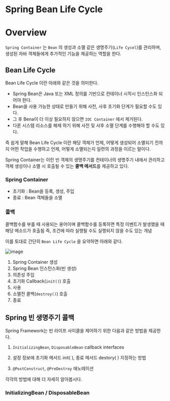 # Spring Bean Life Cycle
# Overview

`Spring Container` 는 `Bean` 의 생성과 소멸 같은 생명주기(`Life Cycel`)를 관리하며, 생성된 자바 객체들에게 추가적인 기능을 제공하는 역할을 한다.

## Bean Life Cycle

Bean Life Cycle 이란 아래와 같은 것을 의미한다.

- Spring Bean은 Java 또는 XML 정의를 기반으로 컨테이너 시작시 인스턴스화 되어야 한다.
- Bean을 사용 가능한 상태로 만들기 위해 사전, 사후 초기화 단계가 필요할 수도 있다.
- 그 후 Bena이 더 이상 필요하지 않으면 `IOC Container` 에서 제거된다.
- 다른 시스템 리소스를 해제 하기 위해 사전 및 사후 소멸 단계를 수행해야 할 수도 있다.

즉 쉽게 말해 Bean Life Cycle 이란 해당 객체가 언제, 어떻게 생성되어 소멸되기 전까지 어떤 작업을 수행하고 언제, 어떻게 소멸되는지 일련의 과정을 이르는 말이다.

Spring Container는 이런 빈 객체의 생명주기를 컨테이너의 생명주기 내에서 관리하고 객체 생성이나 소멸 시 호출될 수 있는 **콜백 메서드**를 제공하고 있다.

### Spring Container

- 초기화 : Bean을 등록, 생성, 주입
- 종료 : Bean 객체들을 소멸

### 콜백

콜백함수를 부를 때 사용되는 용어이며 콜백함수를 등록하면 특정 이벤트가 발생했을 때 해당 메소드가 호출됨 즉, 조건에 따라 실행될 수도 실행되지 않을 수도 있는 개념

이를 토대로 간단히 `Bean Life Cycle` 을 요약하면 아래와 같다.

![image](https://github.com/user-attachments/assets/10ea87aa-f166-4912-8e1f-97275471a004)

1. Spring Container 생성
2. Spring Bean 인스턴스화(빈 생성)
3. 의존성 주입
4. 초기화 Callback(`init()`) 호출
5. 사용
6. 소멸전 콜백(`destroy()`) 호출
7. 종료

## **Spring 빈 생명주기 콜백**

Spring Framework는 빈 라이프 사이클을 제어하기 위한 다음과 같은 방법을 제공한다.

1. `InitializingBean`, `DisposableBean` callback interfaces

2. 설정 정보에 초기화 메서드 init( ), 종료 메서드 destory( ) 지정하는 방법

3. `@PostConstruct`, `@PreDestroy` 애노테이션

각각의 방법에 대해 더 자세히 알아봅시다.

### InitializingBean / DisposableBean
